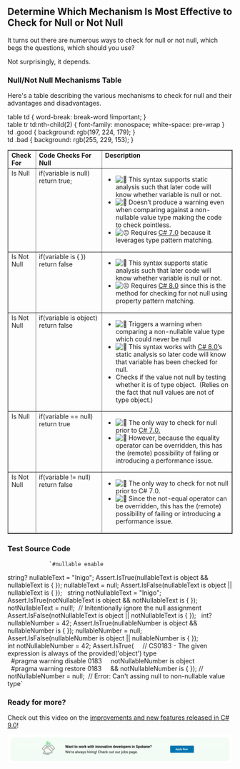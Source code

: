 
## Determine Which Mechanism Is Most Effective to Check for Null or Not Null

It turns out there are numerous ways to check for null or not null, which begs the questions, which should you use?

Not surprisingly, it depends.

### Null/Not Null Mechanisms Table

Here's a table describing the various mechanisms to check for null and their advantages and disadvantages.

table td { word-break: break-word !important; }<br /> table tr td:nth-child(2) { font-family: monospace; white-space: pre-wrap }<br /> td .good { background: rgb(197, 224, 179); }<br /> td .bad { background: rgb(255, 229, 153); }<br />

<table border="1" width="631" cellspacing="0" cellpadding="0"><tbody><tr><td valign="top" width="12.285714285714286%"><strong>Check For</strong></td><td valign="top" width="29.555555555555557%"><strong>Code Checks For Null</strong></td><td valign="top" width="58.15873015873016%"><strong>Description</strong></td></tr><tr><td valign="top" width="12.285714285714286%">Is Null</td><td valign="top" width="29.555555555555557%">if(variable is null) return true;</td><td valign="top" width="58.15873015873016%"><ul><li><img draggable="false" src="https://s.w.org/https://raw.githubusercontent.com/worseTyler/MarkdownBlogs/main/2019/09/check-for-null-not-null/images/core/emoji/12.0.0-1/svg/1f642.svg" alt="🙂"> This syntax supports static analysis such that later code will know whether variable is null or not.</li><li><img draggable="false" src="https://s.w.org/https://raw.githubusercontent.com/worseTyler/MarkdownBlogs/main/2019/09/check-for-null-not-null/images/core/emoji/12.0.0-1/svg/1f641.svg" alt="🙁"> Doesn’t produce a warning even when comparing against a non-nullable value type making the code to check pointless.</li><li><img draggable="false" src="https://s.w.org/https://raw.githubusercontent.com/worseTyler/MarkdownBlogs/main/2019/09/check-for-null-not-null/images/core/emoji/12.0.0-1/svg/1f610.svg" alt="😐"> Requires <a href="https://intellitect.com/csharp-7-msdn/">C# 7.0</a> because it leverages type pattern matching.</li></ul></td></tr><tr><td valign="top" width="12.285714285714286%">Is Not Null</td><td valign="top" width="29.555555555555557%">if(variable is { }) return false</td><td valign="top" width="58.15873015873016%"><ul><li><img draggable="false" src="https://s.w.org/https://raw.githubusercontent.com/worseTyler/MarkdownBlogs/main/2019/09/check-for-null-not-null/images/core/emoji/12.0.0-1/svg/1f642.svg" alt="🙂"> This syntax supports static analysis such that later code will know whether variable is null or not.</li><li><img draggable="false" src="https://s.w.org/https://raw.githubusercontent.com/worseTyler/MarkdownBlogs/main/2019/09/check-for-null-not-null/images/core/emoji/12.0.0-1/svg/1f610.svg" alt="😐"> Requires <a href="https://intellitect.com/c-sharp-8-video/">C# 8.0</a> since this is the method for checking for not null using property pattern matching.</li></ul></td></tr><tr><td valign="top" width="12.285714285714286%">Is Not Null</td><td valign="top" width="29.555555555555557%">if(variable is object) return false</td><td valign="top" width="58.15873015873016%"><ul><li><img draggable="false" src="https://s.w.org/https://raw.githubusercontent.com/worseTyler/MarkdownBlogs/main/2019/09/check-for-null-not-null/images/core/emoji/12.0.0-1/svg/1f642.svg" alt="🙂"> Triggers a warning when comparing a non-nullable value type which could never be null</li><li><img draggable="false" src="https://s.w.org/https://raw.githubusercontent.com/worseTyler/MarkdownBlogs/main/2019/09/check-for-null-not-null/images/core/emoji/12.0.0-1/svg/1f642.svg" alt="🙂"> This syntax works with <a href="https://intellitect.com/essentialcsharp/">C# 8.0’</a>s static analysis so later code will know that variable has been checked for null.</li><li>Checks if the value not null by testing whether it is of type object. &nbsp;(Relies on the fact that null values are not of type object.)</li></ul></td></tr><tr><td valign="top" width="12.285714285714286%">Is Null</td><td valign="top" width="29.555555555555557%">if(variable == null) return true</td><td valign="top" width="58.15873015873016%"><ul><li><img draggable="false" src="https://s.w.org/https://raw.githubusercontent.com/worseTyler/MarkdownBlogs/main/2019/09/check-for-null-not-null/images/core/emoji/12.0.0-1/svg/1f642.svg" alt="🙂"> The only way to check for null prior to <a href="https://devblogs.microsoft.com/dotnet/new-features-in-c-7-0/">C# 7.0.</a></li><li><img draggable="false" src="https://s.w.org/https://raw.githubusercontent.com/worseTyler/MarkdownBlogs/main/2019/09/check-for-null-not-null/images/core/emoji/12.0.0-1/svg/1f641.svg" alt="🙁"> However, because the equality operator can be overridden, this has the (remote) possibility of failing or introducing a performance issue.</li></ul></td></tr><tr><td valign="top" width="12.285714285714286%">Is Not Null</td><td valign="top" width="29.555555555555557%">if(variable != null) return false</td><td valign="top" width="58.15873015873016%"><ul><li><img draggable="false" src="https://s.w.org/https://raw.githubusercontent.com/worseTyler/MarkdownBlogs/main/2019/09/check-for-null-not-null/images/core/emoji/12.0.0-1/svg/1f642.svg" alt="🙂"> The only way to check for not null prior to C# 7.0.</li><li><img draggable="false" src="https://s.w.org/https://raw.githubusercontent.com/worseTyler/MarkdownBlogs/main/2019/09/check-for-null-not-null/images/core/emoji/12.0.0-1/svg/1f641.svg" alt="🙁" width="22" height="22">&nbsp;Since the not-equal operator can be overridden, this has the (remote) possibility of failing or introducing a performance issue.</li></ul></td></tr></tbody></table>

### Test Source Code

				 `#nullable enable
string? nullableText = "Inigo";
Assert.IsTrue(nullableText is object && nullableText is { });
nullableText = null;
Assert.IsFalse(nullableText is object || nullableText is { });
 
string notNullableText = "Inigo";
Assert.IsTrue(notNullableText is object && notNullableText is { });
notNullableText = null!;  // Initentionally ignore the null assignment
Assert.IsFalse(notNullableText is object || notNullableText is { });
 
int? nullableNumber = 42;
Assert.IsTrue(nullableNumber is object && nullableNumber is { });
nullableNumber = null;
Assert.IsFalse(nullableNumber is object || nullableNumber is { });
int notNullableNumber = 42;
Assert.IsTrue(
    // CS0183 - The given expression is always of the provided('object') type
    #pragma warning disable 0183
    notNullableNumber is object
    #pragma warning restore 0183
    && notNullableNumber is { });
// notNullableNumber = null;  // Error: Can't assing null to non-nullable value type` 
			

### Ready for more?

Check out this video on the [improvements and new features released in C# 9.0](/video-essential-c-sharp-9/)!

![](https://raw.githubusercontent.com/worseTyler/MarkdownBlogs/main/2019/09/check-for-null-not-null/images/Blog-job-ad-1024x127.png)
